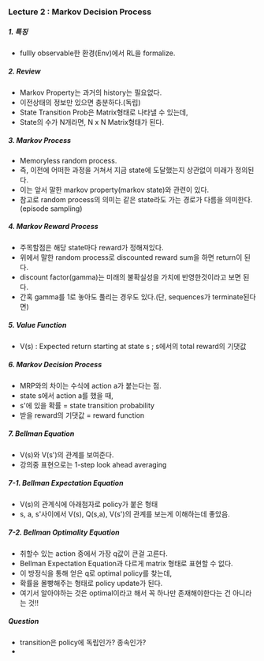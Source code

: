 ### Lecture 2 : Markov Decision Process

##### 1. 특징
- fullly observable한 환경(Env)에서 RL을 formalize.

##### 2. Review
- Markov Property는 과거의 history는 필요없다.
- 이전상태의 정보만 있으면 충분하다.(독립)
- State Transition Prob은 Matrix형태로 나타낼 수 있는데,
- State의 수가 N개라면, N x N Matrix형태가 된다.

##### 3. Markov Process
- Memoryless random process.
- 즉, 이전에 어떠한 과정을 거쳐서 지금 state에 도달했는지 상관없이 미래가 정의된다.
- 이는 앞서 말한 markov property(markov state)와 관련이 있다.
- 참고로 random process의 의미는 같은 state라도 가는 경로가 다름을 의미한다.(episode sampling)

##### 4. Markov Reward Process
- 주목할점은 해당 state마다 reward가 정해져있다.
- 위에서 말한 random process로 discounted reward sum을 하면 return이 된다.
- discount factor(gamma)는 미래의 불확실성을 가치에 반영한것이라고 보면 된다.
- 간혹 gamma를 1로 놓아도 풀리는 경우도 있다.(단, sequences가 terminate된다면)

##### 5. Value Function
- V(s) : Expected return starting at state s ; s에서의 total reward의 기댓값

##### 6. Markov Decision Process
- MRP와의 차이는 수식에 action a가 붙는다는 점.
- state s에서 action a를 했을 때, 
- s'에 있을 확률 = state transition probability
- 받을 reward의 기댓값 = reward function

##### 7. Bellman Equation
- V(s)와 V(s')의 관계를 보여준다.
- 강의중 표현으로는 1-step look ahead averaging

##### 7-1. Bellman Expectation Equation
- V(s)의 관계식에 아래첨자로 policy가 붙은 형태
- s, a, s'사이에서 V(s), Q(s,a), V(s')의 관계를 보는게 이해하는데 좋았음.

##### 7-2. Bellman Optimality Equation
- 취할수 있는 action 중에서 가장 q값이 큰걸 고른다.
- Bellman Expectation Equation과 다르게 matrix 형태로 표현할 수 없다.
- 이 방정식을 통해 얻은 q로 optimal policy를 찾는데,
- 확률을 몰빵해주는 형태로 policy update가 된다.
- 여기서 알아야하는 것은 optimal이라고 해서 꼭 하나만 존재해야한다는 건 아니라는 것!!

##### Question
- transition은 policy에 독립인가? 종속인가?
- 
